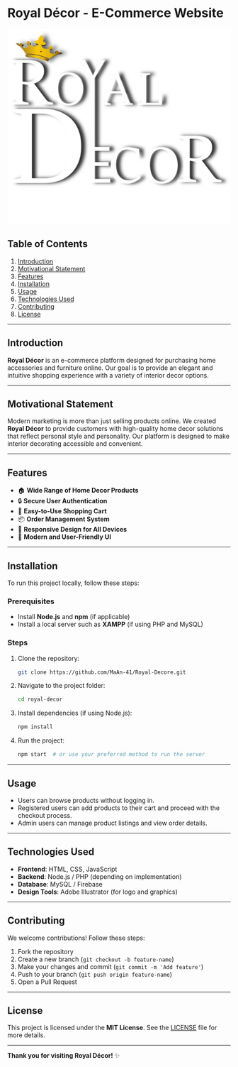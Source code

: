 # Royal Décor - E-Commerce Website

![Royal Décor Logo](\logo.png)  

## Table of Contents
1. [Introduction](#introduction)
2. [Motivational Statement](#motivational-statement)
3. [Features](#features)
4. [Installation](#installation)
5. [Usage](#usage)
6. [Technologies Used](#technologies-used)
7. [Contributing](#contributing)
8. [License](#license)

---

## Introduction
**Royal Décor** is an e-commerce platform designed for purchasing home accessories and furniture online. Our goal is to provide an elegant and intuitive shopping experience with a variety of interior decor options.

---

## Motivational Statement
Modern marketing is more than just selling products online. We created **Royal Décor** to provide customers with high-quality home decor solutions that reflect personal style and personality. Our platform is designed to make interior decorating accessible and convenient.

---

## Features
- 🏠 **Wide Range of Home Decor Products**
- 🔒 **Secure User Authentication**
- 🛒 **Easy-to-Use Shopping Cart**
- 📦 **Order Management System**
- 📱 **Responsive Design for All Devices**
- 🎨 **Modern and User-Friendly UI**

---

## Installation
To run this project locally, follow these steps:

### Prerequisites
- Install **Node.js** and **npm** (if applicable)
- Install a local server such as **XAMPP** (if using PHP and MySQL)

### Steps
1. Clone the repository:
   ```sh
   git clone https://github.com/MaAn-41/Royal-Decore.git
   ```
2. Navigate to the project folder:
   ```sh
   cd royal-decor
   ```
3. Install dependencies (if using Node.js):
   ```sh
   npm install
   ```
4. Run the project:
   ```sh
   npm start  # or use your preferred method to run the server
   ```

---

## Usage
- Users can browse products without logging in.
- Registered users can add products to their cart and proceed with the checkout process.
- Admin users can manage product listings and view order details.

---

## Technologies Used
- **Frontend**: HTML, CSS, JavaScript
- **Backend**: Node.js / PHP (depending on implementation)
- **Database**: MySQL / Firebase
- **Design Tools**: Adobe Illustrator (for logo and graphics)

---

## Contributing
We welcome contributions! Follow these steps:
1. Fork the repository
2. Create a new branch (`git checkout -b feature-name`)
3. Make your changes and commit (`git commit -m 'Add feature'`)
4. Push to your branch (`git push origin feature-name`)
5. Open a Pull Request

---

## License
This project is licensed under the **MIT License**. See the [LICENSE](LICENSE) file for more details.

---

**Thank you for visiting Royal Décor!** ✨

